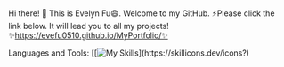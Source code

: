 Hi there! 👋 This is Evelyn Fu😄. Welcome to my GitHub. 
⚡Please click the link below. It will lead you to all my projects! 
✨https://evefu0510.github.io/MyPortfolio/✨


Languages and Tools: 
[[![My Skills](https://skillicons.dev/icons?i=java,python,cs,cpp,php,mysql,html,css,js,bootstrap,php,vscode,github,jetbrain,dotnet,)](https://skillicons.dev/icons?)
